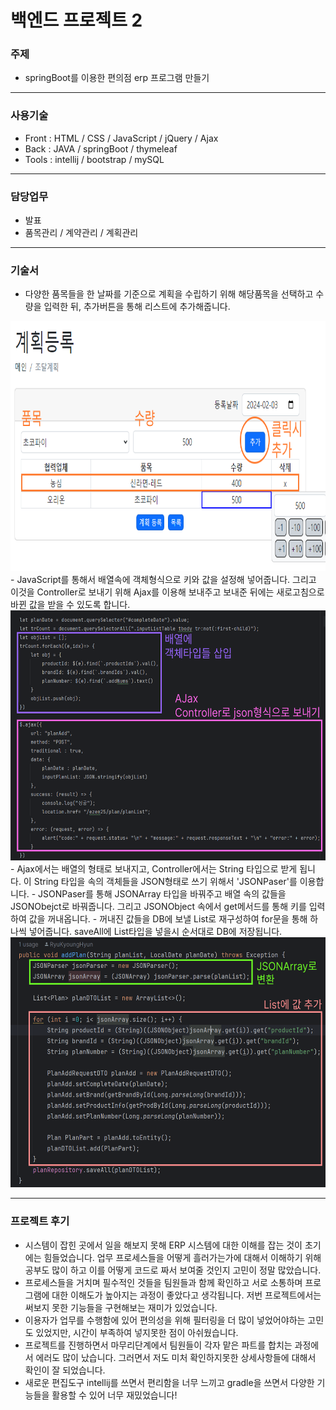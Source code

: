 # 백엔드 프로젝트 2

### 주제
- springBoot를 이용한 편의점 erp 프로그램 만들기

- - - -
### 사용기술
- Front : HTML / CSS / JavaScript / jQuery / Ajax
- Back : JAVA / springBoot / thymeleaf
- Tools : intellij / bootstrap / mySQL

- - - -
### 담당업무
- 발표 
- 품목관리 / 계약관리 / 계획관리

- - - -
### 기술서
- 다양한 품목들을 한 날짜를 기준으로 계획을 수립하기 위해 해당품목을 선택하고 수량을 입력한 뒤, 추가버튼을 통해 리스트에 추가해줍니다.
<img src="/readmeImg/planAdd.png" alt="skillScreen1" style="height: 400px; width:700px;"/>
- JavaScript를 통해서 배열속에 객체형식으로 키와 값을 설정해 넣어줍니다. 그리고 이것을 Controller로 보내기 위해 Ajax를 이용해 보내주고 보내준 뒤에는 새로고침으로 바뀐 값을 받을 수 있도록 합니다.
<img src="/readmeImg/planJavaScript.png" alt="skillScreen2" style="height: 400px; width:700px;"/>
- Ajax에서는 배열의 형태로 보내지고, Controller에서는 String 타입으로 받게 됩니다. 이 String 타입을 속의 객체들을 JSON형태로 쓰기 위해서 'JSONPaser'를 이용합니다.
- JSONPaser를 통해 JSONArray 타입을 바꿔주고 배열 속의 값들을 JSONObejct로 바꿔줍니다. 그리고 JSONObject 속에서 get메서드를 통해 키를 입력하여 값을 꺼내옵니다.
- 꺼내진 값들을 DB에 보낼 List로 재구성하여 for문을 통해 하나씩 넣어줍니다. saveAll에 List타입을 넣을시 순서대로 DB에 저장됩니다.
<img src="/readmeImg/planService.png" alt="skillScreen3" style="height: 400px; width:700px;"/>

- - - -
### 프로젝트 후기
- 시스템이 잡힌 곳에서 일을 해보지 못해 ERP 시스템에 대한 이해를 잡는 것이 초기에는 힘들었습니다. 업무 프로세스들을 어떻게 흘러가는가에 대해서 이해하기 위해 공부도 많이 하고 이를 어떻게 코드로 짜서 보여줄 것인지 고민이 정말 많았습니다.
- 프로세스들을 거치며 필수적인 것들을 팀원들과 함께 확인하고 서로 소통하며 프로그램에 대한 이해도가 높아지는 과정이 좋았다고 생각됩니다. 저번 프로젝트에서는 써보지 못한 기능들을 구현해보는 재미가 있었습니다.
- 이용자가 업무를 수행함에 있어 편의성을 위해 필터링을 더 많이 넣었어야하는 고민도 있었지만, 시간이 부족하여 넣지못한 점이 아쉬웠습니다.
- 프로젝트를 진행하면서 마무리단계에서 팀원들이 각자 맡은 파트를 합치는 과정에서 에러도 많이 났습니다. 그러면서 저도 미처 확인하지못한 상세사항들에 대해서 확인이 잘 되었습니다.
- 새로운 편집도구 intellij를 쓰면서 편리함을 너무 느끼고 gradle을 쓰면서 다양한 기능들을 활용할 수 있어 너무 재밌었습니다!
